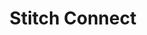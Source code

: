 ---
title: Stitch Connect
permalink: /stitch-connect/
sidebar: overview
layout: api
toc: false
summary: false

api-base-url: "https://api.stitchdata.com"

contact-email: "product@stitchdata.com"
---